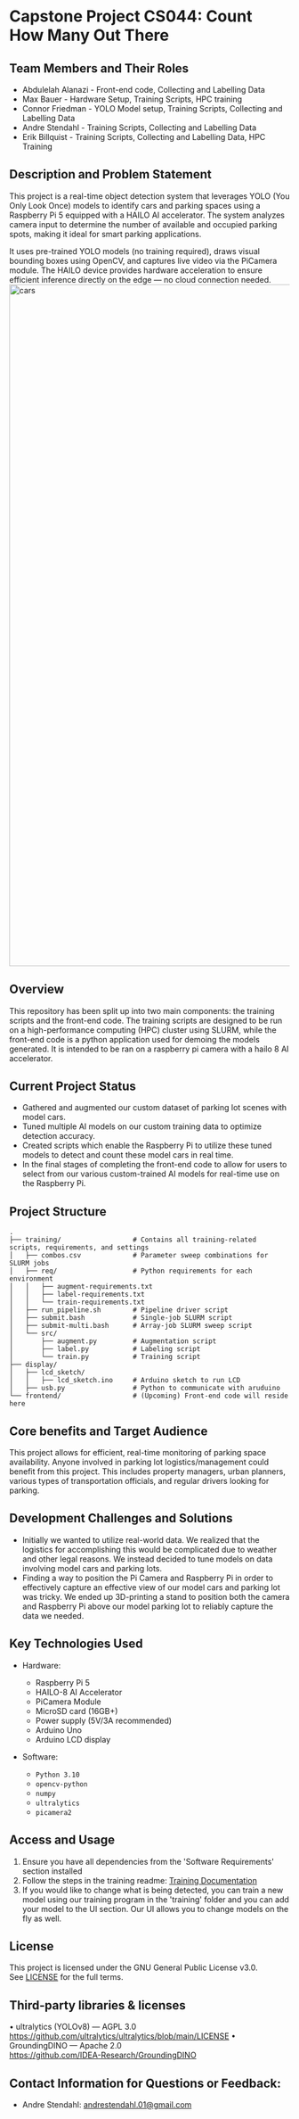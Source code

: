 # Capstone Project CS044: Count How Many Out There
## Team Members and Their Roles

- Abdulelah Alanazi - Front-end code, Collecting and Labelling Data
- Max Bauer - Hardware Setup, Training Scripts, HPC training
- Connor Friedman - YOLO Model setup, Training Scripts, Collecting and Labelling Data
- Andre Stendahl - Training Scripts, Collecting and Labelling Data
- Erik Billquist - Training Scripts, Collecting and Labelling Data, HPC Training

## Description and Problem Statement

This project is a real-time object detection system that leverages YOLO (You Only Look Once) models to identify cars and parking spaces using a Raspberry Pi 5 equipped with a HAILO AI accelerator. The system analyzes camera input to determine the number of available and occupied parking spots, making it ideal for smart parking applications.

It uses pre-trained YOLO models (no training required), draws visual bounding boxes using OpenCV, and captures live video via the PiCamera module. The HAILO device provides hardware acceleration to ensure efficient inference directly on the edge — no cloud connection needed.
<img width="1223" alt="cars" src="https://github.com/user-attachments/assets/089c1775-0b50-465d-8b43-73024a087957" />

## Overview

This repository has been split up into two main components: the training scripts and the front-end code. The training scripts are designed to be run on a high-performance computing (HPC) cluster using SLURM, while the front-end code is a python application used for demoing the models generated. It is intended to be ran on a raspberry pi camera with a hailo 8 AI accelerator. 

## Current Project Status
- Gathered and augmented our custom dataset of parking lot scenes with model cars.
- Tuned multiple AI models on our custom training data to optimize detection accuracy.
- Created scripts which enable the Raspberry Pi to utilize these tuned models to detect and count these model cars in real time.
- In the final stages of completing the front-end code to allow for users to select from our various custom-trained AI models for real-time use on the Raspberry Pi.

## Project Structure

```
.
├── training/                  # Contains all training-related scripts, requirements, and settings
│   ├── combos.csv             # Parameter sweep combinations for SLURM jobs
│   ├── req/                   # Python requirements for each environment
│   │   ├── augment-requirements.txt
│   │   ├── label-requirements.txt
│   │   └── train-requirements.txt
│   ├── run_pipeline.sh        # Pipeline driver script
│   ├── submit.bash            # Single-job SLURM script
│   ├── submit-multi.bash      # Array-job SLURM sweep script
│   └── src/
│       ├── augment.py         # Augmentation script
│       ├── label.py           # Labeling script
│       └── train.py           # Training script
├── display/
│   ├── lcd_sketch/
│   │   ├── lcd_sketch.ino     # Arduino sketch to run LCD
│   ├── usb.py                 # Python to communicate with aruduino
└── frontend/                  # (Upcoming) Front-end code will reside here
```

## Core benefits and Target Audience

This project allows for efficient, real-time monitoring of parking space availability. Anyone involved in parking lot logistics/management could benefit from this project. This includes property managers, urban planners, various types of transportation officials, and regular drivers looking for parking. 

## Development Challenges and Solutions

- Initially we wanted to utilize real-world data. We realized that the logistics for accomplishing this would be complicated due to weather and other legal reasons. We instead decided to tune models on data involving model cars and parking lots.
- Finding a way to position the Pi Camera and Raspberry Pi in order to effectively capture an effective view of our model cars and parking lot was tricky. We ended up 3D-printing a stand to position both the camera and Raspberry Pi above our model parking lot to reliably capture the data we needed. 

## Key Technologies Used
- Hardware:
  - Raspberry Pi 5
  - HAILO-8 AI Accelerator
  - PiCamera Module
  - MicroSD card (16GB+)
  - Power supply (5V/3A recommended)
  - Arduino Uno
  - Arduino LCD display
    
- Software:
  - `Python 3.10`
  - `opencv-python`
  - `numpy`
  - `ultralytics`
  - `picamera2`

## Access and Usage
1. Ensure you have all dependencies from the 'Software Requirements' section installed
2. Follow the steps in the training readme: [Training Documentation](./training/README.md)
3. If you would like to change what is being detected, you can train a new model using our training program in the 'training' folder and you can add your model to the UI section. Our UI allows you to change models on the fly as well.

## License

This project is licensed under the GNU General Public License v3.0.  
See [LICENSE](./LICENSE) for the full terms.

## Third‑party libraries & licenses

• ultralytics (YOLOv8) — AGPL 3.0  
  https://github.com/ultralytics/ultralytics/blob/main/LICENSE
• GroundingDINO — Apache 2.0  
  https://github.com/IDEA-Research/GroundingDINO    

## Contact Information for Questions or Feedback:
- Andre Stendahl: andrestendahl.01@gmail.com
